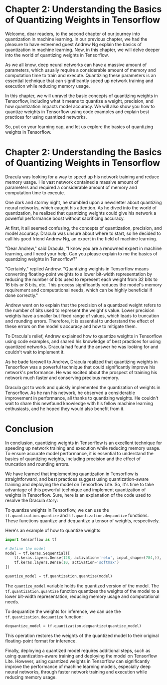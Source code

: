 # Chapter 2: Understanding the Basics of Quantizing Weights in Tensorflow

Welcome, dear readers, to the second chapter of our journey into quantization in machine learning. In our previous chapter, we had the pleasure to have esteemed guest Andrew Ng explain the basics of quantization in machine learning. Now, in this chapter, we will delve deeper into the world of quantizing weights in Tensorflow.

As we all know, deep neural networks can have a massive amount of parameters, which usually require a considerable amount of memory and computation time to train and execute. Quantizing these parameters is an essential technique that can significantly speed up network training and execution while reducing memory usage.

In this chapter, we will unravel the basic concepts of quantizing weights in Tensorflow, including what it means to quantize a weight, precision, and how quantization impacts model accuracy. We will also show you how to quantize weights in Tensorflow using code examples and explain best practices for using quantized networks.

So, put on your learning cap, and let us explore the basics of quantizing weights in Tensorflow.
# Chapter 2: Understanding the Basics of Quantizing Weights in Tensorflow

Dracula was looking for a way to speed up his network training and reduce memory usage. His vast network contained a massive amount of parameters and required a considerable amount of memory and computation time to execute.

One dark and stormy night, he stumbled upon a newsletter about quantizing neural networks, which caught his attention. As he dived into the world of quantization, he realized that quantizing weights could give his network a powerful performance boost without sacrificing accuracy.

At first, it all seemed confusing, the concepts of quantization, precision, and model accuracy. Dracula was unsure about where to start, so he decided to call his good friend Andrew Ng, an expert in the field of machine learning.

"Dear Andrew," said Dracula, "I know you are a renowned expert in machine learning, and I need your help. Can you please explain to me the basics of quantizing weights in Tensorflow?"

"Certainly," replied Andrew. "Quantizing weights in Tensorflow means converting floating-point weights to a lower bit-width representation by reducing the number of bits used to represent each weight from 32 bits to 16 bits or 8 bits, etc. This process significantly reduces the model's memory requirement and computational needs, which can be highly beneficial if done correctly."

Andrew went on to explain that the precision of a quantized weight refers to the number of bits used to represent the weight's value. Lower precision weights have a smaller but fixed range of values, which leads to truncation and rounding errors. Therefore, it is essential to understand the effect of these errors on the model's accuracy and how to mitigate them.

To Dracula's relief, Andrew explained how to quantize weights in Tensorflow using code examples, and shared his knowledge of best practices for using quantized networks. Dracula had found the answer he was looking for and couldn't wait to implement it.

As he bade farewell to Andrew, Dracula realized that quantizing weights in Tensorflow was a powerful technique that could significantly improve his network's performance. He was excited about the prospect of training his network much faster and conserving precious memory.

Dracula got to work and quickly implemented the quantization of weights in Tensorflow. As he ran his network, he observed a considerable improvement in performance, all thanks to quantizing weights. He couldn't wait to share this newfound knowledge with his fellow machine learning enthusiasts, and he hoped they would also benefit from it.

# Conclusion

In conclusion, quantizing weights in Tensorflow is an excellent technique for speeding up network training and execution while reducing memory usage. To ensure accurate model performance, it is essential to understand the basics of quantizing weights, including precision and the effect of truncation and rounding errors.

We have learned that implementing quantization in Tensorflow is straightforward, and best practices suggest using quantization-aware training and deploying the model on Tensorflow Lite. So, it's time to take advantage of this powerful technique and implement quantization of weights in Tensorflow.
Sure, here is an explanation of the code used to resolve the Dracula story:

To quantize weights in Tensorflow, we can use the `tf.quantization.quantize` and `tf.quantization.dequantize` functions. These functions quantize and dequantize a tensor of weights, respectively.

Here's an example of how to quantize weights:

```python
import tensorflow as tf

# Define the model
model = tf.keras.Sequential([
    tf.keras.layers.Dense(128, activation='relu', input_shape=(784,)),
    tf.keras.layers.Dense(10, activation='softmax')
])

quantize_model = tf.quantization.quantize(model)
```

The `quantize_model` variable holds the quantized version of the model. The `tf.quantization.quantize` function quantizes the weights of the model to a lower bit-width representation, reducing memory usage and computational needs.

To dequantize the weights for inference, we can use the `tf.quantization.dequantize` function:

```python
dequantize_model = tf.quantization.dequantize(quantize_model)
```

This operation restores the weights of the quantized model to their original floating-point format for inference.

Finally, deploying a quantized model requires additional steps, such as using quantization-aware training and deploying the model on Tensorflow Lite. However, using quantized weights in Tensorflow can significantly improve the performance of machine learning models, especially deep neural networks, through faster network training and execution while reducing memory usage.
